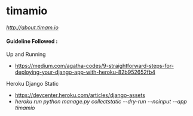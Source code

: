 # timamio
<i>http://about.timam.io </i>


#### Guideline Followed : 

Up and Running
- https://medium.com/agatha-codes/9-straightforward-steps-for-deploying-your-django-app-with-heroku-82b952652fb4

Heroku Django Static
- https://devcenter.heroku.com/articles/django-assets
- <i> heroku run python manage.py collectstatic --dry-run --noinput --app timamio </i>
